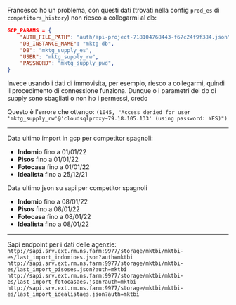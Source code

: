 Francesco ho un problema, con questi dati (trovati nella config `prod_es` di `competitors_history`) non riesco a collegarmi al db:
```json
GCP_PARAMS = {  
    "AUTH_FILE_PATH": "auth/api-project-718104768443-f67c24f9f384.json",  
    "DB_INSTANCE_NAME": "mktg-db",  
    "DB": "mktg_supply_es",  
    "USER": "mktg_supply_rw",  
    "PASSWORD": "mktg_supply_pwd",  
}
```
Invece usando i dati di immovisita, per esempio, riesco a collegarmi, quindi il procedimento di connessione funziona. Dunque o i parametri del db di supply sono sbagliati o non ho i permessi, credo

Questo è l'errore che ottengo:
`(1045, "Access denied for user 'mktg_supply_rw'@'cloudsqlproxy~79.18.105.133' (using password: YES)")`


---
Data ultimo import in gcp per competitor spagnoli:
- **Indomio** fino a 01/01/22
- **Pisos** fino a 01/01/22
- **Fotocasa** fino a 01/01/22
- **Idealista** fino a 25/12/21

Data ultimo json su sapi per competitor spagnoli
- **Indomio** fino a 08/01/22
- **Pisos** fino a 08/01/22
- **Fotocasa** fino a 08/01/22
- **Idealista** fino a 08/01/22
---
Sapi endpoint per i dati delle agenzie:
`http://sapi.srv.ext.rm.ns.farm:9977/storage/mktbi/mktbi-es/last_import_indomioes.json?auth=mktbi`
`http://sapi.srv.ext.rm.ns.farm:9977/storage/mktbi/mktbi-es/last_import_pisoses.json?auth=mktbi`
`http://sapi.srv.ext.rm.ns.farm:9977/storage/mktbi/mktbi-es/last_import_fotocasaes.json?auth=mktbi`
`http://sapi.srv.ext.rm.ns.farm:9977/storage/mktbi/mktbi-es/last_import_idealistaes.json?auth=mktbi`